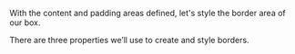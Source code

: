With the content and padding areas defined, let's style the border area of our box. 

There are three properties we’ll use to create and style borders.